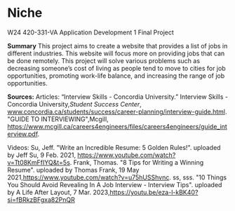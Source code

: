# Niche
W24 420-331-VA Application Development 1 Final Project

**Summary**
This project aims to create a website that provides a list of jobs in different industries. This website will focus more on providing jobs that can be done remotely. This project will solve various problems such as decreasing someone’s cost of living as people tend to move to cities for job opportunities, promoting work-life balance, and increasing the range of job opportunities.

**Sources:**
Articles:
  “Interview Skills - Concordia University.” Interview Skills - Concordia University,_Student Success Center_, www.concordia.ca/students/success/career-planning/interview-guide.html. 
  "GUIDE TO INTERVIEWING",Mcgill, https://www.mcgill.ca/careers4engineers/files/careers4engineers/guide_interview.pdf.
  
Videos:
  Su, Jeff. "Write an Incredible Resume: 5 Golden Rules!". uploaded by Jeff Su, 9 Feb. 2021, https://www.youtube.com/watch?v=Tt08KmFfIYQ&t=5s.
  Frank, Thomas. "8 Tips for Writing a Winning Resume". uploaded by Thomas Frank, 19 May 2021,https://www.youtube.com/watch?v=u75hUSShvnc.
  ss, sss. "10 Things You Should Avoid Revealing In A Job Interview - Interview Tips". uploaded by A Life After Layout, 7 Mar. 2023,https://youtu.be/eza-l-kBK40?si=fBRkzBFgxa82PnQR
